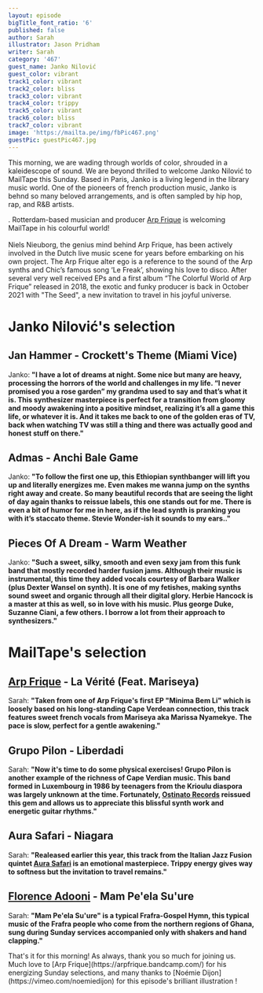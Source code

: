 ```yaml
---
layout: episode
bigTitle_font_ratio: '6'
published: false
author: Sarah
illustrator: Jason Pridham
writer: Sarah
category: '467'
guest_name: Janko Nilović
guest_color: vibrant
track1_color: vibrant
track2_color: bliss
track3_color: vibrant
track4_color: trippy
track5_color: vibrant
track6_color: bliss
track7_color: vibrant
image: 'https://mailta.pe/img/fbPic467.png'
guestPic: guestPic467.jpg
---
```

<p id="introduction"> This morning, we are wading through worlds of color, shrouded in a kaleidescope of sound. We are beyond thrilled to welcome Janko Nilović to MailTape this Sunday. Based in Paris, Janko is a living legend in the library music world. One of the pioneers of french production music, Janko is behnd so many beloved arrangements, and is often sampled by hip hop, rap, and R&B artists. 
  
  . Rotterdam-based musician and producer [Arp Frique](https://arpfrique.bandcamp.com/) is welcoming MailTape in his colourful world! 
<br><br>
Niels Nieuborg, the genius mind behind Arp Frique, has been actively involved in the Dutch live music scene for years before embarking on his own project. The Arp Frique alter ego is a reference to the sound of the Arp synths and Chic’s famous song ‘Le Freak’, showing his love to disco. After several very well received EPs and a first album “The Colorful World of Arp Frique” released in 2018, the exotic and funky producer is back in October 2021 with "The Seed", a new invitation to travel in his joyful universe.
</p>


# Janko Nilović's selection

## Jan Hammer - Crockett's Theme (Miami Vice)
Janko: **"**I have a lot of dreams at night. Some nice but many are heavy, processing the horrors of the world and challenges in my life. “I never promised you a rose garden” my grandma used to say and that’s what it is. This synthesizer masterpiece is perfect for a transition from gloomy and moody awakening into a positive mindset, realizing it’s all a game this life, or whatever it is. And it takes me back to one of the golden eras of TV, back when watching TV was still a thing and there was actually good and honest stuff on there.**"**

## Admas - Anchi Bale Game
Janko: **"**To follow the first one up, this Ethiopian synthbanger will lift you up and literally energizes me. Even makes me wanna jump on the synths right away and create. So many beautiful records that are seeing the light of day again thanks to reissue labels, this one stands out for me. There is even a bit of humor for me in here, as if the lead synth is pranking you with it’s staccato theme. Stevie Wonder-ish it sounds to my ears..**"**

## Pieces Of A Dream - Warm Weather
Janko: **"**Such a sweet, silky, smooth and even sexy jam from this funk band that mostly recorded harder fusion jams. Although their music is instrumental, this time they added vocals courtesy of Barbara Walker (plus Dexter Wansel on synth). It is one of my fetishes, making synths sound sweet and organic through all their digital glory. Herbie Hancock is a master at this as well, so in love with his music. Plus george Duke, Suzanne Ciani, a few others. I borrow a lot from their approach to synthesizers.**"**


# MailTape's selection

## [Arp Frique](https://arpfrique.bandcamp.com/) - La Vérité (Feat. Mariseya)
Sarah: **"**Taken from one of Arp Frique's first EP "Minima Bem Li" which is loosely based on his long-standing Cape Verdean connection, this track features sweet french vocals from Mariseya aka Marissa Nyamekye. The pace is slow, perfect for a gentle awakening.**"**

## Grupo Pilon - Liberdadi
Sarah: **"**Now it's time to do some physical exercises! Grupo Pilon is another example of the richness of Cape Verdian music. This band formed in Luxembourg in 1986 by teenagers from the Krioulu diaspora was largely unknown at the time. Fortunately, [Ostinato Records](https://ostinatorecords.bandcamp.com/album/grupo-pilon-leite-quente-funan-de-cabo-verde) reissued this gem and allows us to appreciate this blissful synth work and energetic guitar rhythms.**"**

## Aura Safari - Niagara
Sarah: **"**Realeased earlier this year, this track from the Italian Jazz Fusion quintet [Aura Safari](https://aurasafari.bandcamp.com/) is an emotional masterpiece. Trippy energy gives way to softness but the invitation to travel remains.**"**

## [Florence Adooni](https://florenceadooni.bandcamp.com/) - Mam Pe'ela Su'ure
Sarah: **"**Mam Pe'ela Su'ure" is a typical Frafra-Gospel Hymn, this typical music of the Frafra people who come from the northern regions of Ghana, sung during Sunday services accompanied only with shakers and hand clapping.**"**

<p id="outroduction">That's it for this morning! As always, thank you so much for joining us. Much love to [Arp Frique](https://arpfrique.bandcamp.com/) for his energizing Sunday selections, and many thanks to [Noémie Dijon](https://vimeo.com/noemiedijon) for this episode's brilliant illustration !</p>

